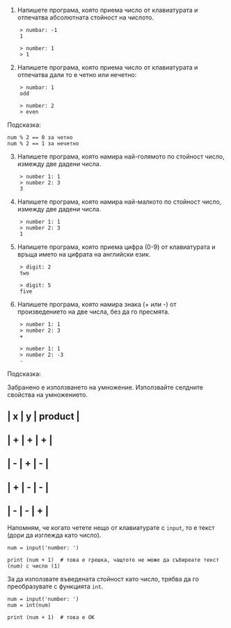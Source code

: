 1. Напишете програма, която приема число от клавиатурата и отпечатва абсолютната стойност на числото.

```
    > numbar: -1
    1

    > number: 1
    > 1
```

2. Напишете програма, която приема число от клавиатурата и отпечатва дали то е четно или нечетно:

```
    > numbar: 1
    odd

    > number: 2
    > even
```
Подсказка:
```
num % 2 == 0 за четно
num % 2 == 1 за нечетно
```

3. Напишете програма, която намира най-голямото по стойност число, измежду две дадени числа.

```
    > number 1: 1
    > number 2: 3
    3
```

4. Напишете програма, която намира най-малкото по стойност число, измежду две дадени числа.

```
    > number 1: 1
    > number 2: 3
    1
```
5. Напишете програма, която приема цифра (0-9) от клавиатурата и връща името на цифрата на английски език.

```
    > digit: 2
    two

    > digit: 5
    five
```

6. Напишете програма, която намира знака (+ или -) от произведението на две числа, без да го пресмята.

```
    > number 1: 1
    > number 2: 3
    +

    > number 1: 1
    > number 2: -3
    -
```

Подсказка:

Забранено е използването на умножение.
Използвайте селдните свойства на умножението.

| x | y | product |
-------------------
| + | + |    +    |
-------------------
| - | + |    -    |
-------------------
| + | - |    -    |
-------------------
| - | - |    +    |
-------------------


Напомням, че когато четете нещо от клавиатурате с `input`, то е текст (дори да
изглежда като число).

```
num = input('number: ')

print (num + 1)  # това е грешка, чащтото не може да събиреате текст (num) с число (1)
```

За да използвате въведената стойност като число, трябва да го преобразувате
с функцията `int`.


```
num = input('number: ')
num = int(num)

print (num + 1)  # това е OK
```
